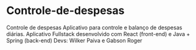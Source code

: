 # Controle-de-despesas
Controle de despesas Aplicativo para controle e balanço de despesas diárias.  Aplicativo Fullstack desenvolvido com React (front-end) e Java + Spring (back-end)  Devs: Wilker Paiva e Gabson Roger
